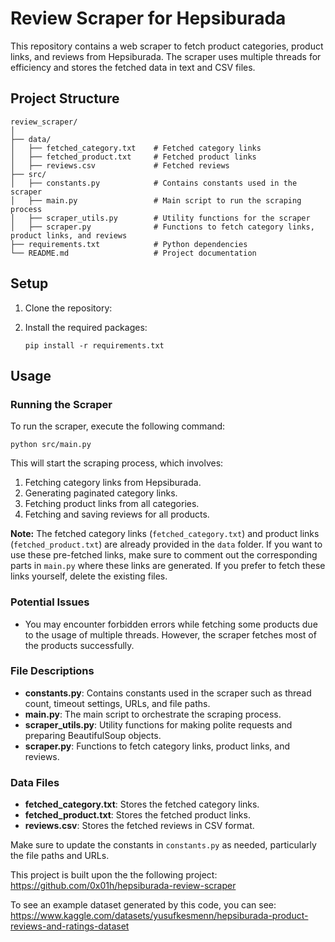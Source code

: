 # Review Scraper for Hepsiburada

This repository contains a web scraper to fetch product categories, product links, and reviews from Hepsiburada. The scraper uses multiple threads for efficiency and stores the fetched data in text and CSV files.

## Project Structure

```
review_scraper/
│
├── data/
│   ├── fetched_category.txt    # Fetched category links
│   ├── fetched_product.txt     # Fetched product links
│   ├── reviews.csv             # Fetched reviews
├── src/
│   ├── constants.py            # Contains constants used in the scraper
│   ├── main.py                 # Main script to run the scraping process
│   ├── scraper_utils.py        # Utility functions for the scraper
│   ├── scraper.py              # Functions to fetch category links, product links, and reviews
├── requirements.txt            # Python dependencies
└── README.md                   # Project documentation
```

## Setup

1. Clone the repository:

2. Install the required packages:
   ```
   pip install -r requirements.txt
   ```

## Usage

### Running the Scraper

To run the scraper, execute the following command:

```
python src/main.py
```

This will start the scraping process, which involves:

1. Fetching category links from Hepsiburada.
2. Generating paginated category links.
3. Fetching product links from all categories.
4. Fetching and saving reviews for all products.

**Note:** The fetched category links (`fetched_category.txt`) and product links (`fetched_product.txt`) are already provided in the `data` folder. If you want to use these pre-fetched links, make sure to comment out the corresponding parts in `main.py` where these links are generated. If you prefer to fetch these links yourself, delete the existing files.

### Potential Issues

- You may encounter forbidden errors while fetching some products due to the usage of multiple threads. However, the scraper fetches most of the products successfully.

### File Descriptions

- **constants.py**: Contains constants used in the scraper such as thread count, timeout settings, URLs, and file paths.
- **main.py**: The main script to orchestrate the scraping process.
- **scraper_utils.py**: Utility functions for making polite requests and preparing BeautifulSoup objects.
- **scraper.py**: Functions to fetch category links, product links, and reviews.

### Data Files

- **fetched_category.txt**: Stores the fetched category links.
- **fetched_product.txt**: Stores the fetched product links.
- **reviews.csv**: Stores the fetched reviews in CSV format.

Make sure to update the constants in `constants.py` as needed, particularly the file paths and URLs.

This project is built upon the the following project: https://github.com/0x01h/hepsiburada-review-scraper

To see an example dataset generated by this code, you can see: https://www.kaggle.com/datasets/yusufkesmenn/hepsiburada-product-reviews-and-ratings-dataset
